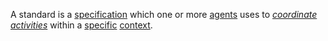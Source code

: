 A standard is a [specification](https://github.com/gcassel/Modular-Organization-Terminology/blob/master/terms/specification.md) which one or more [agents](https://github.com/gcassel/Modular-Organization-Terminology/blob/master/terms/agent.md) uses to *[coordinate](https://github.com/gcassel/Modular-Organization-Terminology/blob/master/terms/coordination.md) [activities](https://github.com/gcassel/Modular-Organization-Terminology/blob/master/terms/activity.md)* within a [specific](https://github.com/gcassel/Modular-Organization-Terminology/blob/master/terms/specific.md) [context](https://github.com/gcassel/Modular-Organization-Terminology/blob/master/terms/context.md).
